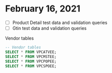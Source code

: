 # February 16, 2021

- [ ] Product Detail test data and validation queries
- [ ] Gtin test data and validation queries

Vendor tables

```sql
-- Vendor tables
SELECT * FROM VPCATVEE;
SELECT * FROM VPCMSTEE;
SELECT * FROM VPCPOPEE;
SELECT * FROM VPCSPOEE;
```